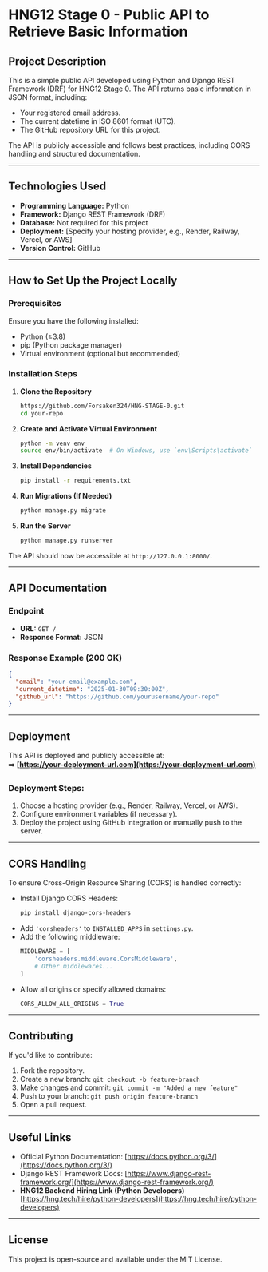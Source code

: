 # HNG12 Stage 0 - Public API to Retrieve Basic Information

## Project Description
This is a simple public API developed using Python and Django REST Framework (DRF) for HNG12 Stage 0. The API returns basic information in JSON format, including:
- Your registered email address.
- The current datetime in ISO 8601 format (UTC).
- The GitHub repository URL for this project.

The API is publicly accessible and follows best practices, including CORS handling and structured documentation.

---

## Technologies Used
- **Programming Language:** Python
- **Framework:** Django REST Framework (DRF)
- **Database:** Not required for this project
- **Deployment:** [Specify your hosting provider, e.g., Render, Railway, Vercel, or AWS]
- **Version Control:** GitHub

---

## How to Set Up the Project Locally

### Prerequisites
Ensure you have the following installed:
- Python (≥3.8)
- pip (Python package manager)
- Virtual environment (optional but recommended)

### Installation Steps
1. **Clone the Repository**  
   ```sh
   https://github.com/Forsaken324/HNG-STAGE-0.git
   cd your-repo
   ```

2. **Create and Activate Virtual Environment**  
   ```sh
   python -m venv env  
   source env/bin/activate  # On Windows, use `env\Scripts\activate`
   ```

3. **Install Dependencies**  
   ```sh
   pip install -r requirements.txt
   ```

4. **Run Migrations (If Needed)**  
   ```sh
   python manage.py migrate
   ```

5. **Run the Server**  
   ```sh
   python manage.py runserver
   ```

The API should now be accessible at `http://127.0.0.1:8000/`.

---

## API Documentation

### Endpoint
- **URL:** `GET /`
- **Response Format:** JSON  

### Response Example (200 OK)
```json
{
  "email": "your-email@example.com",
  "current_datetime": "2025-01-30T09:30:00Z",
  "github_url": "https://github.com/yourusername/your-repo"
}
```

---

## Deployment
This API is deployed and publicly accessible at:  
➡️ **[https://your-deployment-url.com](https://your-deployment-url.com)**  

### Deployment Steps:
1. Choose a hosting provider (e.g., Render, Railway, Vercel, or AWS).
2. Configure environment variables (if necessary).
3. Deploy the project using GitHub integration or manually push to the server.

---

## CORS Handling
To ensure Cross-Origin Resource Sharing (CORS) is handled correctly:
- Install Django CORS Headers:
  ```sh
  pip install django-cors-headers
  ```
- Add `'corsheaders'` to `INSTALLED_APPS` in `settings.py`.
- Add the following middleware:
  ```python
  MIDDLEWARE = [
      'corsheaders.middleware.CorsMiddleware',
      # Other middlewares...
  ]
  ```
- Allow all origins or specify allowed domains:
  ```python
  CORS_ALLOW_ALL_ORIGINS = True
  ```

---

## Contributing
If you'd like to contribute:
1. Fork the repository.
2. Create a new branch: `git checkout -b feature-branch`
3. Make changes and commit: `git commit -m "Added a new feature"`
4. Push to your branch: `git push origin feature-branch`
5. Open a pull request.

---

## Useful Links
- Official Python Documentation: [https://docs.python.org/3/](https://docs.python.org/3/)
- Django REST Framework Docs: [https://www.django-rest-framework.org/](https://www.django-rest-framework.org/)
- **HNG12 Backend Hiring Link (Python Developers)**  
  [https://hng.tech/hire/python-developers](https://hng.tech/hire/python-developers)

---

## License
This project is open-source and available under the MIT License.
